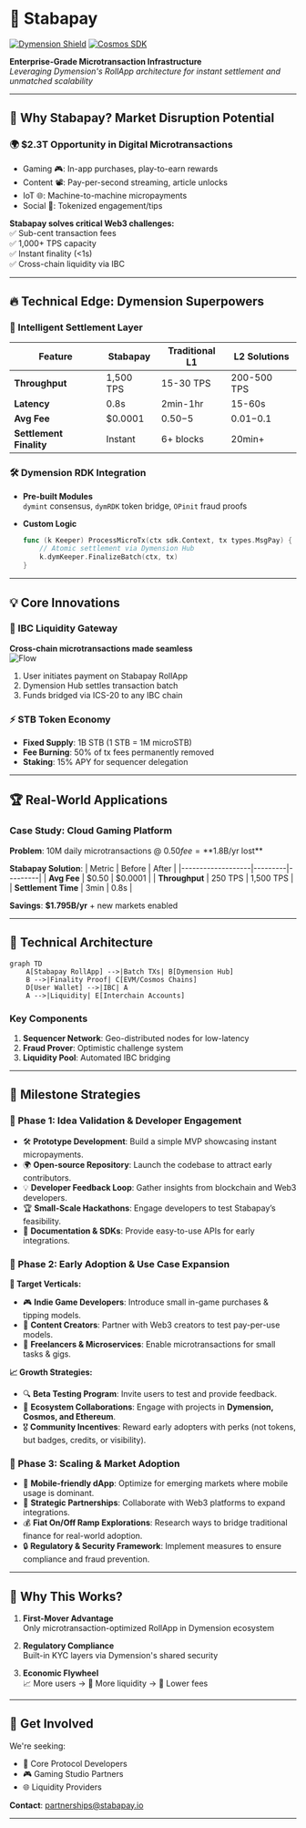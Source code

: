 
# 🌌 Stabapay

[![Dymension Shield](https://img.shields.io/badge/Built_with-Dymension_RDK-7B3FE4.svg)](https://dymension.xyz)
[![Cosmos SDK](https://img.shields.io/badge/Powered_by-Cosmos_SDK-2E3148.svg)](https://cosmos.network)

**Enterprise-Grade Microtransaction Infrastructure**  
*Leveraging Dymension's RollApp architecture for instant settlement and unmatched scalability*

---

## 🚀 Why Stabapay? Market Disruption Potential

### 🌍 **$2.3T Opportunity** in Digital Microtransactions
- Gaming 🎮: In-app purchases, play-to-earn rewards
- Content 📽️: Pay-per-second streaming, article unlocks
- IoT 🌐: Machine-to-machine micropayments
- Social 💬: Tokenized engagement/tips

**Stabapay solves critical Web3 challenges:**  
✅ Sub-cent transaction fees  
✅ 1,000+ TPS capacity  
✅ Instant finality (<1s)  
✅ Cross-chain liquidity via IBC

---

## 🔥 Technical Edge: Dymension Superpowers

### 🧠 Intelligent Settlement Layer
| Feature                | Stabapay | Traditional L1 | L2 Solutions |
|------------------------|----------|----------------|--------------|
| **Throughput**         | 1,500 TPS| 15-30 TPS      | 200-500 TPS  |
| **Latency**            | 0.8s     | 2min-1hr       | 15-60s       |
| **Avg Fee**            | $0.0001  | $0.50-$5       | $0.01-$0.1   |
| **Settlement Finality**| Instant  | 6+ blocks      | 20min+       |

### 🛠️ Dymension RDK Integration
- **Pre-built Modules**  
  `dymint` consensus, `dymRDK` token bridge, `OPinit` fraud proofs

- **Custom Logic**  
  ```go
  func (k Keeper) ProcessMicroTx(ctx sdk.Context, tx types.MsgPay) {
      // Atomic settlement via Dymension Hub
      k.dymKeeper.FinalizeBatch(ctx, tx)
  }
  ```

---

## 💡 Core Innovations

### 🌉 IBC Liquidity Gateway
**Cross-chain microtransactions made seamless**  
![Flow](https://i.imgur.com/7vXzTQp.png)

1. User initiates payment on Stabapay RollApp
2. Dymension Hub settles transaction batch
3. Funds bridged via ICS-20 to any IBC chain

### ⚡ STB Token Economy
- **Fixed Supply**: 1B STB (1 STB = 1M microSTB)
- **Fee Burning**: 50% of tx fees permanently removed
- **Staking**: 15% APY for sequencer delegation

---

## 🏆 Real-World Applications

### Case Study: Cloud Gaming Platform
**Problem**: 10M daily microtransactions @ $0.50 fee = **$1.8B/yr lost**

**Stabapay Solution**:
| Metric           | Before  | After   |
|-------------------|---------|---------|
| **Avg Fee**       | $0.50   | $0.0001 |
| **Throughput**    | 250 TPS | 1,500 TPS |
| **Settlement Time** | 3min   | 0.8s    |

**Savings**: **$1.795B/yr** + new markets enabled

---

## 🧩 Technical Architecture

```mermaid
graph TD
    A[Stabapay RollApp] -->|Batch TXs| B[Dymension Hub]
    B -->|Finality Proof| C[EVM/Cosmos Chains]
    D[User Wallet] -->|IBC| A
    A -->|Liquidity| E[Interchain Accounts]
```

### Key Components
1. **Sequencer Network**: Geo-distributed nodes for low-latency
2. **Fraud Prover**: Optimistic challenge system
3. **Liquidity Pool**: Automated IBC bridging

---

## 🚀 Milestone Strategies  

### 🔹 Phase 1: Idea Validation & Developer Engagement  
- 🛠 **Prototype Development**: Build a simple MVP showcasing instant micropayments.  
- 🌍 **Open-source Repository**: Launch the codebase to attract early contributors.  
- 💡 **Developer Feedback Loop**: Gather insights from blockchain and Web3 developers.  
- 🏆 **Small-Scale Hackathons**: Engage developers to test Stabapay’s feasibility.  
- 📜 **Documentation & SDKs**: Provide easy-to-use APIs for early integrations.  

### 🔹 Phase 2: Early Adoption & Use Case Expansion  
**🎯 Target Verticals:**  
- 🎮 **Indie Game Developers**: Introduce small in-game purchases & tipping models.  
- 🎥 **Content Creators**: Partner with Web3 creators to test pay-per-use models.  
- 💼 **Freelancers & Microservices**: Enable microtransactions for small tasks & gigs.  

**📈 Growth Strategies:**  
- 🔍 **Beta Testing Program**: Invite users to test and provide feedback.  
- 🤝 **Ecosystem Collaborations**: Engage with projects in **Dymension, Cosmos, and Ethereum**.  
- 🎖 **Community Incentives**: Reward early adopters with perks (not tokens, but badges, credits, or visibility).  

### 🔹 Phase 3: Scaling & Market Adoption  
- 📱 **Mobile-friendly dApp**: Optimize for emerging markets where mobile usage is dominant.  
- 🔗 **Strategic Partnerships**: Collaborate with Web3 platforms to expand integrations.  
- 💰 **Fiat On/Off Ramp Explorations**: Research ways to bridge traditional finance for real-world adoption.  
- 🔒 **Regulatory & Security Framework**: Implement measures to ensure compliance and fraud prevention.  

---

## 🏅 Why This Works?

1. **First-Mover Advantage**  
   Only microtransaction-optimized RollApp in Dymension ecosystem

2. **Regulatory Compliance**  
   Built-in KYC layers via Dymension's shared security

3. **Economic Flywheel**  
   📈 More users → 🌊 More liquidity → 💸 Lower fees

---

## 🌟 Get Involved

We're seeking:
- 🔧 Core Protocol Developers
- 🎮 Gaming Studio Partners
- 🌐 Liquidity Providers

**Contact**: partnerships@stabapay.io

---



